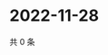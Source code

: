 # 2022-11-28

共 0 条

<!-- BEGIN WEIBO -->
<!-- 最后更新时间 Mon Nov 28 2022 06:14:24 GMT+0800 (China Standard Time) -->

<!-- END WEIBO -->
